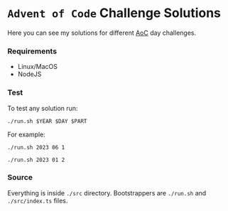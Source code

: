 # `Advent of Code` Challenge Solutions

Here you can see my solutions for different [AoC](https://adventofcode.com/) day challenges.

### Requirements

- Linux/MacOS
- NodeJS

### Test

To test any solution run:

```
./run.sh $YEAR $DAY $PART
```

For example:

```
./run.sh 2023 06 1

./run.sh 2023 01 2
```

### Source

Everything is inside `./src` directory. Bootstrappers are `./run.sh` and `./src/index.ts` files.
